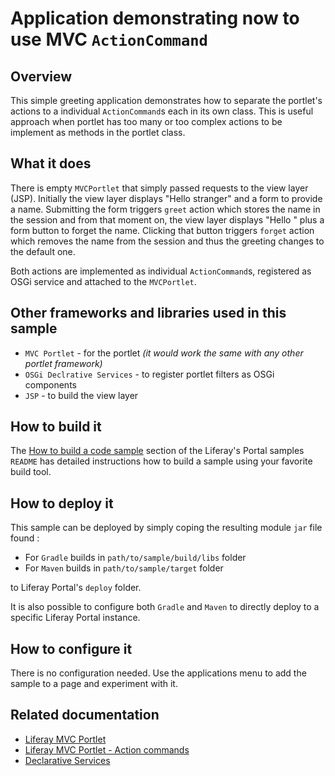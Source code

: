 # Application demonstrating now to use MVC `ActionCommand`

## Overview

This simple greeting application demonstrates how to separate the portlet's actions to a individual `ActionCommand`s each in its own class. This is useful approach when portlet has too many or too complex actions to be implement as methods in the portlet class.

## What it does

There is empty `MVCPortlet` that simply passed requests to the view layer (JSP). Initially the view layer displays "Hello stranger" and a form to provide a name. Submitting the form triggers `greet` action which stores the name in the session and from that moment on, the view layer displays "Hello <THE NAME PROVIDED>" plus a form button to forget the name. Clicking that button triggers `forget` action which removes the name from the session and thus the greeting changes to the default one.

Both actions are implemented as individual `ActionCommand`s, registered as OSGi service and attached to the `MVCPortlet`.

## Other frameworks and libraries used in this sample

- `MVC Portlet` - for the portlet _(it would work the same with any other portlet framework)_
- `OSGi Declrative Services` - to register portlet filters as OSGi components
- `JSP` - to build the view layer

## How to build it

The [How to build a code sample](https://github.com/liferay/liferay-code-samples/blob/master/portal/README.md#liferay-code-samples-for-liferay-portal) section of the Liferay's Portal samples `README` has detailed instructions how to build a sample using your favorite build tool.

## How to deploy it

This sample can be deployed by simply coping the resulting module `jar` file found :

- For `Gradle` builds in `path/to/sample/build/libs` folder
- For `Maven` builds in `path/to/sample/target` folder

to Liferay Portal's `deploy` folder. 

It is also possible to configure both `Gradle` and `Maven` to directly deploy to a specific Liferay Portal instance.

## How to configure it

There is no configuration needed. Use the applications menu to add the sample to a page and experiment with it.

## Related documentation

- [Liferay MVC Portlet](https://portal.liferay.dev/docs/7-2/appdev/-/knowledge_base/a/liferay-mvc-portlet)
- [Liferay MVC Portlet - Action commands](https://portal.liferay.dev/docs/7-2/appdev/-/knowledge_base/a/liferay-mvc-portlet#liferay-mvc-command-classes)
- [Declarative Services](https://portal.liferay.dev/docs/7-2/frameworks/-/knowledge_base/f/declarative-services)